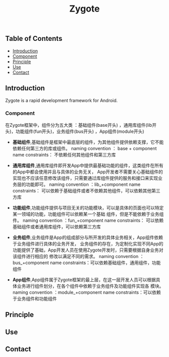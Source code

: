 <h1 align="center"> Zygote </h1> <br>

## Table of Contents

- [Introduction](#introduction)
- [Component](#component)
- [Principle](#principle)
- [Use](#use)
- [Contact](#contact)

## Introduction

Zygote is a rapid development framework for Android.

### Component

在Zygote框架中，组件分为五大类 ：基础组件(base开头) ，通用库组件(lib开头)，功能组件(fun开头)，业务组件(bus开头) ，App组件(module开头)

* **基础组件**,基础组件是框架中最底层的组件，为其他组件提供依赖支撑，它不能依赖任何第三方的库或组件。
naming convention ： base + component name
constraints： 不依赖任何其他组件和第三方库

* **通用库组件**,通用库组件即开发App中提供最基础功能的组件，这类组件在所有的App中都会使用并且与具体的业务无关，
App开发者不需要关心基础组件的实现也不应该任意修改该组件，只需要通过库组件提供的服务和接口来实现业务层的功能即可。
naming convention ：lib_+component name
constraints： 可以依赖于基础组件或者不依赖其他组件，可以依赖其他第三方库

* **功能组件**,功能组件提供与项目无关的功能模块，可以是具体的页面也可以特定某一领域的功能，功能组件可以依赖某一个基础
组件，但是不能依赖于业务组件。
naming convention ：fun_+component name
constraints： 可以依赖基础组件或者通用库组件，可以依赖第三方库

* **业务组件**,业务组件是App的组成部分与所开发的具体业务相关，App组件依赖于业务组件进行具体的业务开发，
业务组件的存在，为定制化实现不同App的功能提供了基础，App开发人员在使用Zygote开发时，只需要根据自身业务对该组件进行相应的
修改以满足不同的需求。
naming convention ：bus_+component name
constraints：可以依赖基础组件，通用组件，功能组件

* **App组件**,App组件属于Zygote框架的最上层，在这一层开发人员可以根据具体业务进行组件划分，在各个组件中依赖于业务组件及功能组件实现各
模块。
naming convention ：module_+component name
constraints：可以依赖于业务组件和功能组件

## Principle

## Use

## Contact

